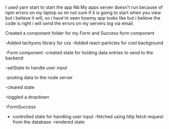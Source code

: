 I used yarn start 
to start the app
Nb:My apps server doesn't run because of npm errors on my laptop so im not sure 
if it is going to start when you view but i beileve it will, so i have'nt seen howmy app looks like but i believe the code is right
i will send the errors on my servers log via email.

Created a component folder for my Form and Success form component

-Added tachyons library  for css
-Added react-particles for cool background

-Form component
  -created state for holding data entries to send to the backend

  -setState to handle user input

  -posting data to the node server

  -cleared state
  
  -toggled a dropdown


  -FormSuccess
   - controlled state for handling user input
   -fetched using http fetch request from the database
   -rendered state

